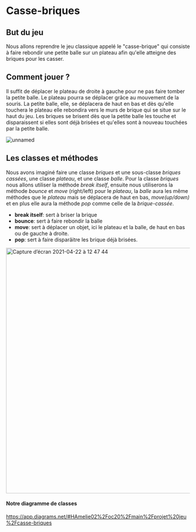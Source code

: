 # Casse-briques

## But du jeu
Nous allons reprendre le jeu classique appelé le "casse-brique" qui consiste à faire rebondir une petite balle sur un plateau afin qu'elle atteigne des briques pour les casser.

## Comment jouer ?
Il suffit de déplacer le plateau de droite à gauche pour ne pas faire tomber la petite balle. Le plateau pourra se déplacer grâce au mouvement de la souris. La petite balle, elle, se déplacera de haut en bas et dès qu'elle touchera le plateau elle rebondira vers le murs de brique qui se situe sur le haut du jeu. Les briques se brisent dès que la petite balle les touche et disparaissent si elles sont déjà brisées et qu'elles sont à nouveau touchées par la petite balle. 

![unnamed](https://user-images.githubusercontent.com/77777393/115702048-be537980-a368-11eb-9599-61d777f7b670.jpg)

## Les classes et méthodes
Nous avons imaginé faire une classe *briques* et une sous-classe *briques cassées*, une classe *plateau*, et une classe *balle*. Pour la classe *briques* nous allons utiliser la méthode *break itself*, ensuite nous utiliserons la méthode *bounce* et *move* (right/left) pour le *plateau*, la *balle* aura les même méthodes que le *plateau* mais se déplacera de haut en bas, *move(up/down)* et en plus elle aura la méthode *pop* comme celle de la *brique-cassée*.

- **break itself**: sert à briser la brique
- **bounce**: sert à faire rebondir la balle
- **move**: sert à déplacer un objet, ici le plateau et la balle, de haut en bas ou de gauche à droite. 
- **pop**: sert à faire disparâitre les brique déjà brisées.

<img width="672" alt="Capture d’écran 2021-04-22 à 12 47 44" src="https://user-images.githubusercontent.com/77777393/115702392-2ace7880-a369-11eb-9e17-9c52c19eae52.png">


#### Notre diagramme de classes
https://app.diagrams.net/#HAmelie02%2Foc20%2Fmain%2Fprojet%20jeu%2Fcasse-briques
